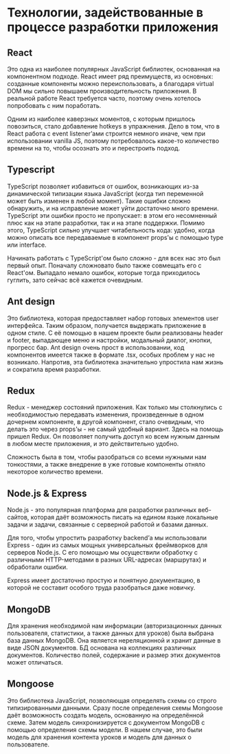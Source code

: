 # Технологии, задействованные в процессе разработки приложения

## React

Это одна из наиболее популярных JavaScript библиотек, основанная на компонентном подходе. React имеет ряд преимуществ, из основных: созданные компоненты можно переиспользовать, а благодаря virtual DOM мы сильно повышаем производительность приложения. В реальной работе React требуется часто, поэтому очень хотелось попробовать с ним поработать.

Одним из наиболее каверзных моментов, с которым пришлось повозиться, стало добавление hotkeys в упражнения. Дело в том, что в React работа с еvent listener’ами строится немного иначе, чем при использовании vanilla JS, поэтому потребовалось какое-то количество времени на то, чтобы осознать это и перестроить подход.

## Typescript

TypeScript позволяет избавиться от ошибок, возникающих из-за динамической типизации языка JavaScript (когда тип переменной может быть изменен в любой момент). Такие ошибки сложно обнаружить, и на исправление может уйти достаточно много времени. TypeScript эти ошибки просто не пропускает: в этом его несомненный плюс как на этапе разработки, так и на этапе поддержки. Помимо этого, TypeScript сильно улучшает читабельность кода: удобно, когда можно описать все передаваемые в компонент props'ы с помощью type или interface.

Начинать работать с TypeScript'ом было сложно - для всех нас это был первый опыт. Поначалу сложновато было также совмещать его с React'ом. Выпадало немало ошибок, которые тогда приходилось гуглить, зато сейчас всё кажется очевидным.

## Ant design

Это библиотека, которая предоставляет набор готовых элементов user интерфейса. Таким образом, получается выдержать приложение в одном стиле. С её помощью в нашем проекте были реализованы header и footer, выпадающее меню и настройки, модальный диалог, кнопки, прогресс бар. Ant design очень прост в использовании, код компонентов имеется также в формате .tsx, особых проблем у нас не возникало. Напротив, эта библиотека значительно упростила нам жизнь и сократила время разработки.

## Redux

Redux - менеджер состояний приложения. Как только мы столкнулись с необходимостью передавать изменения, произведенные в одном дочернем компоненте, в другой компонент, стало очевидным, что делать это через props'ы - не самый удобный вариант. Здесь на помощь пришел Redux. Он позволяет получить доступ ко всем нужным данным в любом месте приложения, и это действительно удобно.

Сложность была в том, чтобы разобраться со всеми нужными нам тонкостями, а также внедрение в уже готовые компоненты отняло некоторое количество времени.

## Node.js & Express

Node.js - это популярная платформа для разработки различных веб-сайтов, которая даёт возможность писать на едином языке локальные задачи и задачи, связанные с серверной работой и базами данных.

Для того, чтобы упростить разработку backend’а мы использовали Express - один из самых мощных универсальных фреймворков для серверов Node.js. С его помощью мы осуществили обработку с различными HTTP-методами в разных URL-адресах (маршрутах) и обработали ошибки.

Express имеет достаточно простую и понятную документацию, в которой не составит особого труда разобраться даже новичку.

## MongoDB

Для хранения необходимой нам информации (авторизационных данных пользователя, статистики, а также данных для уроков) была выбрана база данных MongoDB. Она является нереляционной и хранит данные в виде JSON документов. БД основана на коллекциях различных документов. Количество полей, содержание и размер этих документов может отличаться.

## Mongoose

Это библиотека JavaScript, позволяющая определять схемы со строго типизированными данными. Сразу после определения схемы Mongoose даёт возможность создать модель, основанную на определённой схеме. Затем модель синхронизируется с документом MongoDB с помощью определения схемы модели. В нашем случае, это были модель для хранения контента уроков и модель для данных о пользователе.
